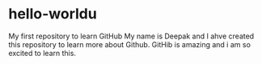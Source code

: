# hello-worldu
My first repository to learn GitHub
My name is Deepak and I ahve created this repository to learn more about Github.
GitHib is amazing and i am so excited to learn this.
